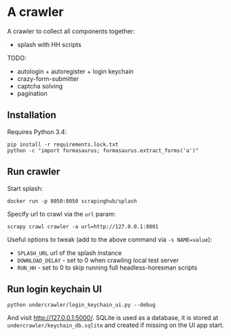 A crawler
=========

A crawler to collect all components together:

* splash with HH scripts

TODO:

* autologin + autoregister + login keychain
* crazy-form-submitter
* captcha solving
* pagination


Installation
------------

Requires Python 3.4:

    pip install -r requirements.lock.txt
    python -c "import formasaurus; formasaurus.extract_forms('a')"


Run crawler
-----------

Start splash:

    docker run -p 8050:8050 scrapinghub/splash

Specify url to crawl via the ``url`` param:

    scrapy crawl crawler -a url=http://127.0.0.1:8001

Useful options to tweak (add to the above command via ``-s NAME=value``):

- ``SPLASH_URL`` url of the splash instance
- ``DOWNLOAD_DELAY`` - set to 0 when crawling local test server
- ``RUN_HH`` - set to 0 to skip running full headless-horesman scripts


Run login keychain UI
---------------------

    python undercrawler/login_keychain_ui.py --debug

And visit http://127.0.0.1:5000/. SQLite is used as a database,
it is stored at ``undercrawler/keychain_db.sqlite`` and created if missing
on the UI app start.
